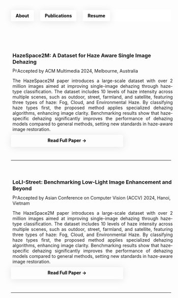 <!-- Header Section -->
<header style="background-color: white; padding: 0; margin-bottom: 0; position: relative; height: 36px; border-radius: 4px; display: flex; align-items: center;">
  <nav style="margin: 0; padding: 0; width: 100%;">
    <ul style="list-style-type: none; padding: 0; margin: 0; display: flex; align-items: center; height: 100%;">
      <li style="margin: 0 20px 0 0; padding: 0; display: flex; align-items: center;">
        <a href="https://tanvirnwu.github.io/" style="color: black; text-decoration: none; padding: 9px 15px; border-radius: 4px; box-shadow: 0 2px 25px rgba(0, 0, 0, 0.1); transition: background-color 0.3s, color 0.3s; display: block;">
          <strong>About</strong>
        </a>
      </li>
      <li style="margin: 0 20px 0 0; padding: 0; display: flex; align-items: center;">
        <a href="https://tanvirnwu.github.io/pages/publications" style="color: black; text-decoration: none; padding: 9px 15px; border-radius: 4px; box-shadow: 0 2px 25px rgba(0, 0, 0, 0.1); transition: background-color 0.3s, color 0.3s; display: block;">
          <strong>Publications</strong>
        </a>
      </li>
      <li style="margin: 0; padding: 0; display: flex; align-items: center;">
        <a href="https://tanvirnwu.github.io/assets/TanvirResume.pdf" style="color: black; text-decoration: none; padding: 9px 15px; border-radius: 4px; box-shadow: 0 2px 25px rgba(0, 0, 0, 0.1); transition: background-color 0.3s, color 0.3s; display: block;">
          <strong>Resume</strong>
        </a>
      </li>
    </ul>
  </nav>
</header>

<style>
  /* CSS styles for hover effect */
  a:hover {
    background-color: #0066ff; /* Blue background on hover */
    color: white; /* White text on hover */
  }

  a:hover strong {
    color: white; /* Ensure bold text inside links also turns white */
  }

  li {
    margin: 0; /* Remove any unnecessary margin */
    padding: 0; /* Remove padding from list items */
  }

  a {
    display: inline-block; /* Make the anchor display as a block to fill its parent */
    height: 100%; /* Ensure the link fills the parent's height */
  }

  /* Common button styling for the header and Read Full Paper */
  .custom-button {
    color: black;
    text-decoration: none;
    padding: 9px 15px;
    border-radius: 4px;
    box-shadow: 0 2px 25px rgba(0, 0, 0, 0.1);
    transition: background-color 0.3s, color 0.3s;
    display: block;
    text-align: center;
  }

  .custom-button:hover {
    background-color: #0066ff; /* Blue background on hover */
    color: white; /* White text on hover */
  }
</style>




<!-- Parent Container with Top Margin -->
<div style="margin-top: 70px; display: flex; justify-content: flex-start;">
    <!-- Right Column: Project Summary and Button -->
    <div style="flex: 1; display: flex; flex-direction: column; gap: 20px;">
      <!-- Project Summary Box -->
      <div style="border: 0px solid white; padding: 5px; width: 100%;">
      <h3>HazeSpace2M: A Dataset for Haze Aware Single Image Dehazing</h3>
      <p style="margin-top:-7px;"><img src="https://cdn-icons-png.flaticon.com/512/4220/4220391.png" alt="Presentation Icon" width="15" height="15">Accepted by ACM Multimedia 2024, Melbourne, Australia</p>
      <p style="text-align: justify; margin-top: 3px;">
      The HazeSpace2M paper introduces a large-scale dataset with over 2 million images aimed at improving single-image dehazing through haze-type classification. The dataset includes 10 levels of haze intensity across multiple scenes, such as outdoor, street, farmland, and satellite, featuring three types of haze: Fog, Cloud, and Environmental Haze. By classifying haze types first, the proposed method applies specialized dehazing algorithms, enhancing image clarity. Benchmarking results show that haze-specific dehazing significantly improves the performance of dehazing models compared to general methods, setting new standards in haze-aware image restoration.
      </p>
      </div>     
      <!-- Read Full Paper Button -->
      <div style="margin-top: -30px; width: 70%; height:20px; text-align: center;">
        <a href="https://tanvirnwu.github.io/assets/papers/HazeSpace2M.pdf" class="custom-button" target="_blank"><strong>Read Full Paper →</strong></a>
      </div>      
    </div>
</div>

<hr style="margin-top: 60px;">




<!-- Parent Container with Top Margin -->
<div style="margin-top: 30px; display: flex; justify-content: flex-start;">
    <!-- Right Column: Project Summary and Button -->
    <div style="flex: 1; display: flex; flex-direction: column; gap: 20px;">
      <!-- Project Summary Box -->
      <div style="border: 0px solid white; padding: 5px; width: 100%;">
      <h3>LoLI-Street: Benchmarking Low-Light Image Enhancement and Beyond</h3>
      <p style="margin-top:-7px;"><img src="https://cdn-icons-png.flaticon.com/512/4220/4220391.png" alt="Presentation Icon" width="15" height="15">Accepted by Asian Conference on Computer Vision (ACCV) 2024, Hanoi, Vietnam</p>
      <p style="text-align: justify; margin-top: 3px;">
      The HazeSpace2M paper introduces a large-scale dataset with over 2 million images aimed at improving single-image dehazing through haze-type classification. The dataset includes 10 levels of haze intensity across multiple scenes, such as outdoor, street, farmland, and satellite, featuring three types of haze: Fog, Cloud, and Environmental Haze. By classifying haze types first, the proposed method applies specialized dehazing algorithms, enhancing image clarity. Benchmarking results show that haze-specific dehazing significantly improves the performance of dehazing models compared to general methods, setting new standards in haze-aware image restoration.
      </p>
      </div>     
      <!-- Read Full Paper Button -->
      <div style="margin-top: -30px; width: 70%; height:20px; text-align: center;">
        <a href="https://tanvirnwu.github.io/assets/papers/LoLI-Street_ACCV_2024.pdf" class="custom-button" target="_blank"><strong>Read Full Paper →</strong></a>
      </div>      
    </div>
</div>

<hr style="margin-top: 60px;">

